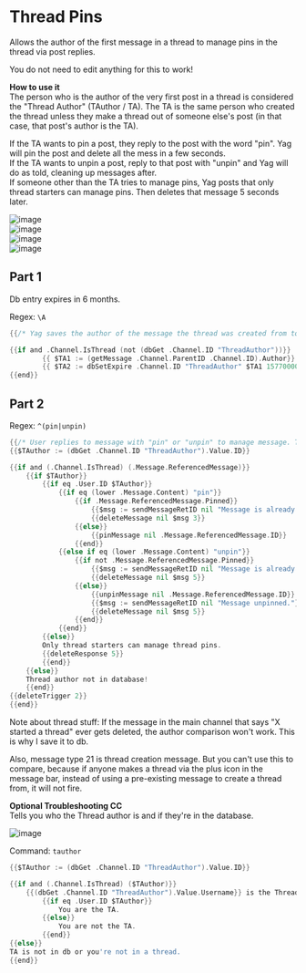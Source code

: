 # Thread Pins

Allows the author of the first message in a thread to manage pins in the thread via post replies.

You do not need to edit anything for this to work!

**How to use it**    
The person who is the author of the very first post in a thread is considered the "Thread Author" (TAuthor / TA). The TA is the same person who created the thread unless they make a thread out of someone else's post (in that case, that post's author is the TA).     

If the TA wants to pin a post, they reply to the post with the word "pin". Yag will pin the post and delete all the mess in a few seconds.     
If the TA wants to unpin a post, reply to that post with "unpin" and Yag will do as told, cleaning up messages after.     
If someone other than the TA tries to manage pins, Yag posts that only thread starters can manage pins. Then deletes that message 5 seconds later.

![image](https://user-images.githubusercontent.com/20410737/178644114-e03e0181-5e6a-47ae-9ec9-4badf3caa263.png)     
![image](https://user-images.githubusercontent.com/20410737/178644253-29884577-969b-4ddf-a817-813d91f3a9e4.png)     
![image](https://user-images.githubusercontent.com/20410737/178644182-f5af6c92-f35e-4095-a7a3-9aa642890859.png)    
![image](https://user-images.githubusercontent.com/20410737/178644372-9f2ed8c7-f71f-4688-897d-aaa7b35dc81d.png)


## Part 1
Db entry expires in 6 months.

Regex: `\A`
```go
{{/* Yag saves the author of the message the thread was created from to the database. Necessary for pin cc. regex trigger \A */}}

{{if and .Channel.IsThread (not (dbGet .Channel.ID "ThreadAuthor"))}}
		{{ $TA1 := (getMessage .Channel.ParentID .Channel.ID).Author}}
		{{ $TA2 := dbSetExpire .Channel.ID "ThreadAuthor" $TA1 15770000}}
{{end}}
```

## Part 2     

Regex: `^(pin|unpin)`
```go
{{/* User replies to message with "pin" or "unpin" to manage message. Trigger type: regex. Trigger: ^(pin|unpin) */}}
{{$TAuthor := (dbGet .Channel.ID "ThreadAuthor").Value.ID}}

{{if and (.Channel.IsThread) (.Message.ReferencedMessage)}}
	{{if $TAuthor}}
		{{if eq .User.ID $TAuthor}}
			{{if eq (lower .Message.Content) "pin"}}
				{{if .Message.ReferencedMessage.Pinned}}
					{{$msg := sendMessageRetID nil "Message is already pinned."}}
					{{deleteMessage nil $msg 3}}
				{{else}}
					{{pinMessage nil .Message.ReferencedMessage.ID}}
				{{end}}
			{{else if eq (lower .Message.Content) "unpin"}}
				{{if not .Message.ReferencedMessage.Pinned}}
					{{$msg := sendMessageRetID nil "Message is already unpinned."}}
					{{deleteMessage nil $msg 5}}
				{{else}}
					{{unpinMessage nil .Message.ReferencedMessage.ID}}
					{{$msg := sendMessageRetID nil "Message unpinned."}}
					{{deleteMessage nil $msg 5}}
				{{end}}
			{{end}}
		{{else}}
		Only thread starters can manage thread pins.
		{{deleteResponse 5}}
		{{end}}
	{{else}}	
	Thread author not in database!
	{{end}}
{{deleteTrigger 2}}
{{end}}
```

Note about thread stuff: 
If the message in the main channel that says "X started a thread" ever gets deleted, the author comparison won't work. This is why I save it to db.

Also, message type 21 is thread creation message. But you can't use this to compare, because if anyone makes a thread via the plus icon in the message bar, instead of using a pre-existing message to create a thread from, it will not fire. 

**Optional Troubleshooting CC**     
Tells you who the Thread author is and if they're in the database.

![image](https://user-images.githubusercontent.com/20410737/178644441-7350ba1d-c882-4a08-9834-dda226f5fd28.png)


Command: `tauthor`
```go
{{$TAuthor := (dbGet .Channel.ID "ThreadAuthor").Value.ID}}

{{if and (.Channel.IsThread) ($TAuthor)}}
	{{(dbGet .Channel.ID "ThreadAuthor").Value.Username}} is the Thread Author(TA) and is in the database.
		{{if eq .User.ID $TAuthor}}
			You are the TA.
		{{else}}
			You are not the TA.
		{{end}}
{{else}}
TA is not in db or you're not in a thread.
{{end}}
```
